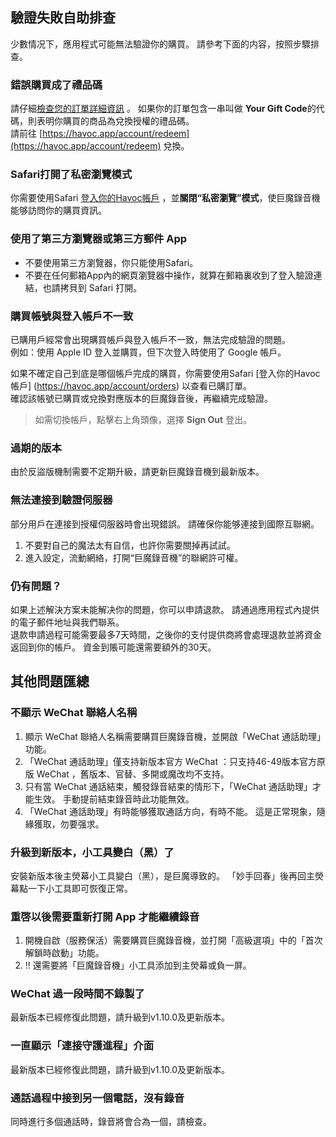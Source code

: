 ## 驗證失敗自助排查  
  
少數情况下，應用程式可能無法驗證你的購買。 請參考下面的内容，按照步驟排查。  
  
### 錯誤購買成了禮品碼  
  
請仔細[檢查您的訂單詳細資訊](https://havoc.app/account/orders) 。 如果你的訂單包含一串叫做 **Your Gift Code**的代碼，則表明你購買的商品為兌換授權的禮品碼。  
請前往 [https://havoc.app/account/redeem](https://havoc.app/account/redeem) 兌換。  
  
### Safari打開了私密瀏覽模式  
  
你需要使用Safari [登入你的Havoc帳戶](https://havoc.app/account/orders) ，並**關閉“私密瀏覽”模式**，使巨魔錄音機能够訪問你的購買資訊。  
  
### 使用了第三方瀏覽器或第三方郵件 App  
  
- 不要使用第三方瀏覽器，你只能使用Safari。  
- 不要在任何郵箱App內的網頁瀏覽器中操作，就算在郵箱裏收到了登入驗證連結，也請拷貝到 Safari 打開。  
  
### 購買帳號與登入帳戶不一致  
  
已購用戶經常會出現購買帳戶與登入帳戶不一致，無法完成驗證的問題。  
例如：使用 Apple ID 登入並購買，但下次登入時使用了 Google 帳戶。  
  
如果不確定自己到底是哪個帳戶完成的購買，你需要使用Safari [登入你的Havoc帳戶]  (https://havoc.app/account/orders) 以查看已購訂單。  
確認該帳號已購買或兌換對應版本的巨魔錄音後，再繼續完成驗證。  
  
> 如需切換帳戶，點擊右上角頭像，選擇 **Sign Out** 登出。  
  
### 過期的版本  
  
由於反盜版機制需要不定期升級，請更新巨魔錄音機到最新版本。  
  
### 無法連接到驗證伺服器  
  
部分用戶在連接到授權伺服器時會出現錯誤。 請確保你能够連接到國際互聯網。  
  
1. 不要對自己的魔法太有自信，也許你需要關掉再試試。  
2. 進入設定，流動網絡，打開“巨魔錄音機”的聯網許可權。  
  
### 仍有問題？  
  
如果上述解決方案未能解决你的問題，你可以申請退款。 請通過應用程式內提供的電子郵件地址與我們聯系。  
退款申請過程可能需要最多7天時間，之後你的支付提供商將會處理退款並將資金返回到你的帳戶。 資金到賬可能還需要額外的30天。  
  
## 其他問題匯總  
  
### 不顯示 WeChat 聯絡人名稱  
  
1. 顯示 WeChat 聯絡人名稱需要購買巨魔錄音機，並開啟「WeChat 通話助理」功能。  
2. 「WeChat 通話助理」僅支持新版本官方 WeChat ：只支持46-49版本官方原版 WeChat ，舊版本、官替、多開或魔改均不支持。  
3. 只有當 WeChat 通話結束，觸發錄音結束的情形下，「WeChat 通話助理」才能生效。 手動提前結束錄音時此功能無效。  
4. 「WeChat 通話助理」有時能够獲取通話方向，有時不能。 這是正常現象，隨緣獲取，勿要强求。  
  
### 升級到新版本，小工具變白（黑）了  
  
安裝新版本後主熒幕小工具變白（黑），是巨魔導致的。 「妙手回春」後再回主熒幕點一下小工具即可恢復正常。  
  
### 重啓以後需要重新打開 App 才能繼續錄音  
  
1. 開機自啟（服務保活）需要購買巨魔錄音機，並打開「高級選項」中的「首次解鎖時啟動」功能。  
2.  ‼️  還需要將「巨魔錄音機」小工具添加到主熒幕或負一屏。  
  
### WeChat 過一段時間不錄製了  
  
最新版本已經修復此問題，請升級到v1.10.0及更新版本。  
  
### 一直顯示「連接守護進程」介面  
  
最新版本已經修復此問題，請升級到v1.10.0及更新版本。  
  
### 通話過程中接到另一個電話，沒有錄音  
  
同時進行多個通話時，錄音將會合為一個，請檢查。